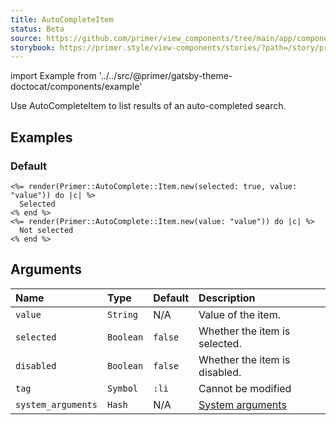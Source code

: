 ```yaml
---
title: AutoCompleteItem
status: Beta
source: https://github.com/primer/view_components/tree/main/app/components/primer/item.rb
storybook: https://primer.style/view-components/stories/?path=/story/primer-auto-complete-item-component
---
```


import Example from '../../src/@primer/gatsby-theme-doctocat/components/example'

<!-- Warning: AUTO-GENERATED file, do not edit. Add code comments to your Ruby instead <3 -->

Use AutoCompleteItem to list results of an auto-completed search.

## Examples

### Default

<Example src="<li role='option' data-autocomplete-value='value' aria-selected='true' class='autocomplete-item'>  Selected</li><li role='option' data-autocomplete-value='value' class='autocomplete-item'>  Not selected</li>" />

```erb
<%= render(Primer::AutoComplete::Item.new(selected: true, value: "value")) do |c| %>
  Selected
<% end %>
<%= render(Primer::AutoComplete::Item.new(value: "value")) do |c| %>
  Not selected
<% end %>
```

## Arguments

| Name | Type | Default | Description |
| :- | :- | :- | :- |
| `value` | `String` | N/A | Value of the item. |
| `selected` | `Boolean` | `false` | Whether the item is selected. |
| `disabled` | `Boolean` | `false` | Whether the item is disabled. |
| `tag` | `Symbol` | `:li` | Cannot be modified |
| `system_arguments` | `Hash` | N/A | [System arguments](/system-arguments) |
